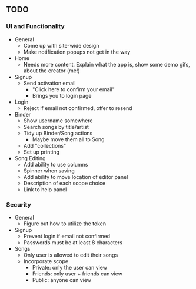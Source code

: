 

## TODO
### UI and Functionality
- General
    - Come up with site-wide design
    - Make notification popups not get in the way
- Home
    - Needs more content. Explain what the app is, show some demo gifs, about the creator (me!)
- Signup
    - Send activation email
      - "Click here to confirm your email"
      - Brings you to login page
- Login
    - Reject if email not confirmed, offer to resend
- Binder
    - Show username somewhere
    - Search songs by title/artist
    - Tidy up Binder/Song actions
        - Maybe move them all to Song
    - Add "collections"
    - Set up printing
- Song Editing
    - Add ability to use columns
    - Spinner when saving
    - Add ability to move location of editor panel
    - Description of each scope choice
    - Link to help panel

### Security
- General
    - Figure out how to utilize the token
- Signup
    - Prevent login if email not confirmed
    - Passwords must be at least 8 characters
- Songs
    - Only user is allowed to edit their songs
    - Incorporate scope
        - Private: only the user can view
        - Friends: only user + friends can view
        - Public: anyone can view